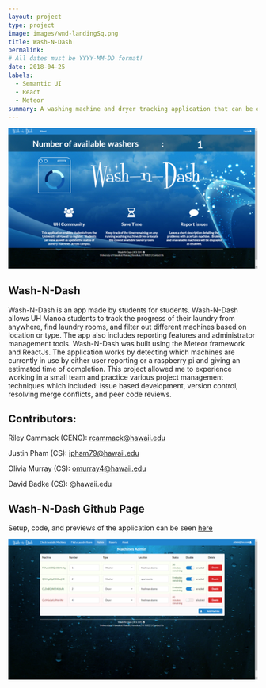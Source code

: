 ```yaml
---
layout: project
type: project
image: images/wnd-landingSq.png
title: Wash-N-Dash
permalink: 
# All dates must be YYYY-MM-DD format!
date: 2018-04-25
labels:
  - Semantic UI
  - React
  - Meteor
summary: A washing machine and dryer tracking application that can be extened to use a raspberry pi.
---
```

<img class="ui square floated image" src="../images/wnd-landing.png">

## Wash-N-Dash
Wash-N-Dash is an app made by students for students. Wash-N-Dash allows UH Manoa students to track the progress of their
laundry from anywhere, find laundry rooms, and filter out different machines based on location or type. The app also includes
reporting features and administrator management tools. Wash-N-Dash was built using the Meteor framework and ReactJs. The application works
by detecting which machines are currently in use by either user reporting or a raspberry pi and giving an estimated time of completion. 
This project allowed me to experience working in a small team and practice various project management techniques which included:
issue based development, version control, resolving merge conflicts, and peer code reviews.


## Contributors:

Riley Cammack (CENG): rcammack@hawaii.edu

Justin Pham (CS): jpham79@hawaii.edu

Olivia Murray (CS): omurray4@hawaii.edu

David Badke (CS): @hawaii.edu

## Wash-N-Dash Github Page
Setup, code, and previews of the application can be seen [here](https://wash-n-dash.github.io/)

<img class="ui square floated image" src="../images/wnd-admin.png">
